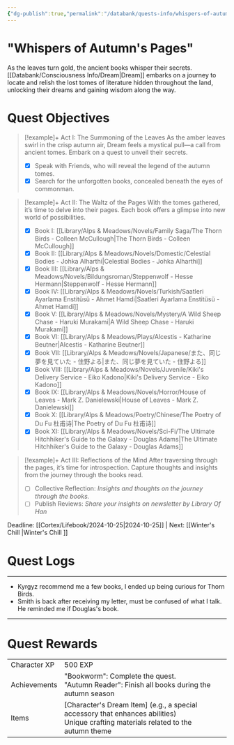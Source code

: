 ```yaml
---
{"dg-publish":true,"permalink":"/databank/quests-info/whispers-of-autumn-s-pages/","tags":["Quests"]}
---
```


# "Whispers of Autumn's Pages"

   As the leaves turn gold, the ancient books whisper their secrets. [[Databank/Consciousness Info/Dream\|Dream]] embarks on a journey to locate and relish the lost tomes of literature hidden throughout the land, unlocking their dreams and gaining wisdom along the way.
   
# Quest Objectives

> [!example]+ Act I: The Summoning of the Leaves
>    As the amber leaves swirl in the crisp autumn air, Dream feels a mystical pull—a call from ancient tomes. Embark on a quest to unveil their secrets. 
>- [x] Speak with Friends, who will reveal the legend of the autumn tomes.
>- [x] Search for the unforgotten books, concealed beneath the eyes of commonman.

> [!example]+ Act II: The Waltz of the Pages
>    With the tomes gathered, it’s time to delve into their pages. Each book offers a glimpse into new world of possibilities.
>- [x] Book I: [[Library/Alps & Meadows/Novels/Family Saga/The Thorn Birds - Colleen McCullough\|The Thorn Birds - Colleen McCullough]]
>- [x] Book II: [[Library/Alps & Meadows/Novels/Domestic/Celestial Bodies - Johka Alharthi\|Celestial Bodies - Johka Alharthi]]
>- [x] Book III: [[Library/Alps & Meadows/Novels/Bildungsroman/Steppenwolf - Hesse Hermann\|Steppenwolf - Hesse Hermann]]
>- [x] Book IV: [[Library/Alps & Meadows/Novels/Turkish/Saatleri Ayarlama Enstitüsü - Ahmet Hamdi\|Saatleri Ayarlama Enstitüsü - Ahmet Hamdi]]
>- [x] Book V: [[Library/Alps & Meadows/Novels/Mystery/A Wild Sheep Chase - Haruki Murakami\|A Wild Sheep Chase - Haruki Murakami]]
>- [x] Book VI: [[Library/Alps & Meadows/Plays/Alcestis - Katharine Beutner\|Alcestis - Katharine Beutner]]
>- [x] Book VII: [[Library/Alps & Meadows/Novels/Japanese/また、同じ夢を見ていた - 住野よる\|また、同じ夢を見ていた - 住野よる]]
>- [x] Book VIII: [[Library/Alps & Meadows/Novels/Juvenile/Kiki's Delivery Service - Eiko Kadono\|Kiki's Delivery Service - Eiko Kadono]]
>- [x] Book IX: [[Library/Alps & Meadows/Novels/Horror/House of Leaves - Mark Z. Danielewski\|House of Leaves - Mark Z. Danielewski]]
>- [x] Book X: [[Library/Alps & Meadows/Poetry/Chinese/The Poetry of Du Fu  杜甫诗\|The Poetry of Du Fu  杜甫诗]]
>- [x] Book XI: [[Library/Alps & Meadows/Novels/Sci-Fi/The Ultimate Hitchhiker's Guide to the Galaxy - Douglas Adams\|The Ultimate Hitchhiker's Guide to the Galaxy - Douglas Adams]] 

>[!example]+ Act III: Reflections of the Mind
>    After traversing through the pages, it’s time for introspection. Capture thoughts and insights from the journey through the books read.
>- [ ] Collective Reflection: *Insights and thoughts on the journey through the books.*
>- [ ] Publish Reviews: *Share your insights on newsletter by Library Of Han*

Deadline: [[Cortex/Lifebook/2024-10-25\|2024-10-25]]       | Next: [[Winter's Chill \|Winter's Chill ]]
# Quest Logs 
---
- Kyrgyz recommend me a few books, I ended up being curious for Thorn Birds.
- Smith is back after receiving my letter, must be confused of what I talk. He reminded me if Douglas's book.




---
# Quest Rewards

|              |                                                                                                                                       |     |
| ------------ | ------------------------------------------------------------------------------------------------------------------------------------- | --- |
|  Character XP | 500 EXP                                                                                                                               |     |
| Achievements | "Bookworm": Complete the quest.<br>"Autumn Reader": Finish all books during the autumn season                                         |     |
| Items        | [Character's Dream Item] (e.g., a special accessory that enhances abilities)<br>Unique crafting materials related to the autumn theme |     |
